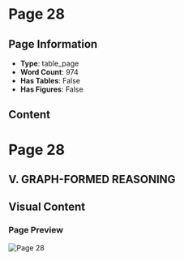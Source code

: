 # Page 28

## Page Information

- **Type**: table_page
- **Word Count**: 974
- **Has Tables**: False
- **Has Figures**: False

## Content

# Page 28

## V. GRAPH-FORMED REASONING

## Visual Content

### Page Preview

![Page 28](/projects/llms/images/A_Survey_of_Large_Language_Models_on_Generative_Graph_Analytics_Query_Learning_and_Applications_page_28.png)
